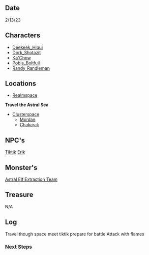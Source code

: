 ## Date
2/13/23

## Characters
- [Deekeek_Hiqui](../02_Player_Characters/Deekeek_Hiqui.md)
- [Dork_Shotazit](../02_Player_Characters/Dork_Shotazit.md)
- [Ka'Chow](../02_Player_Characters/Ka'Chow.md)
- [Pobis_Boltfull](../02_Player_Characters/Pobis_Boltfull.md)
- [Randy_Randleman](../02_Player_Characters/Randy_Randleman.md)

## Locations
- [Realmspace](../03_The_Universe/Realmspace/Index.md)

**Travel the Astral Sea**

- [Clusterspace](../03_The_Universe/Clusterspace/Clusterspace.md)
	- [Mordan](../03_The_Universe/Clusterspace/Mordan.md)
	- [Chakarak](../03_The_Universe/Clusterspace/Untitled/Chakarak.md)

## NPC's
[Tiktik](../01_NPCiary/Organizations/Thrikreen/Tiktik.md)
[Erik](../01_NPCiary/Organizations/Pirates/Erik.md)

## Monster's 
[Astral Elf Extraction Team](../00_Beastiary/Minor/Astral%20Elf%20Extraction%20Team.md)

## Treasure
N/A

## Log

Travel though space
meet tiktik
prepare for battle
Attack with flames

### Next Steps
